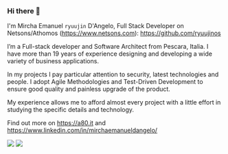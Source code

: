 ### Hi there 👋

I'm Mircha Emanuel `ryuujin` D'Angelo, Full Stack Developer on Netsons/Athomos (https://www.netsons.com): https://github.com/ryuujinos

I’m a Full-stack developer and Software Architect from Pescara, Italia. I have more than 19 years of experience designing and developing a wide variety of business applications.

In my projects I pay particular attention to security, latest technologies and people. I adopt Agile Methodologies and Test-Driven Development to ensure good quality and painless upgrade of the product.

My experience allows me to afford almost every project with a little effort in studying the specific details and technology.

Find out more on https://a80.it and https://www.linkedin.com/in/mirchaemanueldangelo/

[![](https://github-readme-stats.vercel.app/api?username=mirchaemanuel&count_private=true&show_icons=true&theme=cobalt&custom_title=GitHub%20Personal)](https://github.com/mirchaemanuel/)
[![](https://github-readme-stats.vercel.app/api?username=ryuujinos&count_private=true&show_icons=true&theme=cobalt&custom_title=GitHub%20Work)](https://github.com/ryuujinos)
<!--
**mirchaemanuel/mirchaemanuel** is a ✨ _special_ ✨ repository because its `README.md` (this file) appears on your GitHub profile.

Here are some ideas to get you started:

- 🔭 I’m currently working on ...
- 🌱 I’m currently learning ...
- 👯 I’m looking to collaborate on ...
- 🤔 I’m looking for help with ...
- 💬 Ask me about ...
- 📫 How to reach me: ...
- 😄 Pronouns: ...
- ⚡ Fun fact: ...
-->

